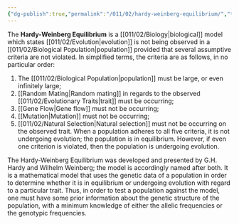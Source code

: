 ```yaml
---
{"dg-publish":true,"permalink":"/011/02/hardy-weinberg-equilibrium/","title":"Hardy-Weinberg Equilibrium","tags":["BIOL422"],"noteIcon":"1","created":"2024-10-19T20:27:19.055-07:00","updated":"2024-10-04T11:21:40.531-07:00"}
---
```


The **Hardy-Weinberg Equilibrium** is a [[011/02/Biology\|biological]] model which states [[011/02/Evolution\|evolution]] is not being observed in a [[011/02/Biological Population\|population]] provided that several assumptive criteria are not violated. In simplified terms, the criteria are as follows, in no particular order:
1. The [[011/02/Biological Population\|population]] must be large, or even infinitely large;
2. [[Random Mating\|Random mating]] in regards to the observed [[011/02/Evolutionary Traits\|trait]] must be occurring;
3. [[Gene Flow\|Gene flow]] must not be occurring;
4. [[Mutation\|Mutation]] must not be occurring;
5. [[011/02/Natural Selection\|Natural selection]] must not be occurring on the observed trait.
When a population adheres to all five criteria, it is not undergoing evolution; the population is in equilibrium. However, if even one criterion is violated, then the population is undergoing evolution.

The Hardy-Weinberg Equilibrium was developed and presented by G.H. Hardy and Wilhelm Weinberg; the model is accordingly named after both. It is a mathematical model that uses the genetic data of a population in order to determine whether it is in equilibrium or undergoing evolution with regard to a particular trait. Thus, in order to test a population against the model, one must have some prior information about the genetic structure of the population, with a minimum knowledge of either the allelic frequencies or the genotypic frequencies.